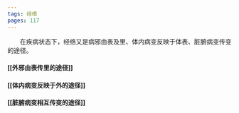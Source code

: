 ```yaml
---
tags: 经络
pages: 117
---
```

&emsp;&emsp;在疾病状态下，经络又是病邪由表及里、体内病变反映于体表、脏腑病变传变的途径。

#### [[外邪由表传里的途径]]
#### [[体内病变反映于外的途径]]
#### [[脏腑病变相互传变的途径]]

